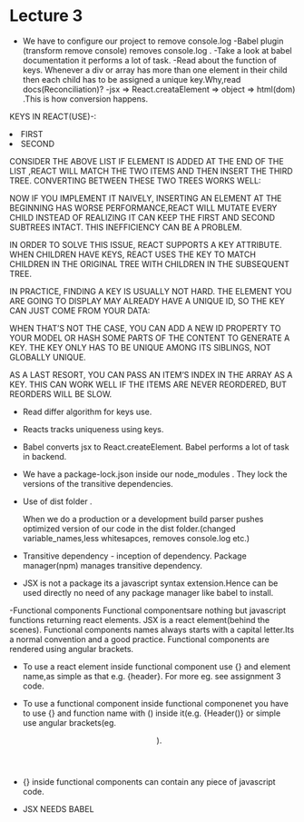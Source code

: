 # Lecture 3

- We have to configure our project to remove console.log
-Babel plugin (transform remove console) removes console.log .
-Take a look at babel documentation it performs a lot of task.
-Read about the function of keys. Whenever a div or array has more than one element in their child then each child has to be assigned a unique key.Why,read docs(Reconciliation)?
-jsx => React.creataElement => object => html(dom) .This is how conversion happens.



KEYS IN REACT(USE)-:                                     
  <LI> FIRST </LI>
  <LI> SECOND </LI>

CONSIDER THE ABOVE LIST
IF ELEMENT IS ADDED AT THE END OF THE LIST ,REACT WILL MATCH THE TWO ITEMS AND THEN INSERT THE THIRD TREE.
CONVERTING BETWEEN THESE TWO TREES WORKS WELL:

NOW IF YOU IMPLEMENT IT NAIVELY, INSERTING AN ELEMENT AT THE BEGINNING HAS WORSE PERFORMANCE,REACT WILL MUTATE EVERY CHILD INSTEAD OF REALIZING IT CAN KEEP THE
 FIRST AND SECOND SUBTREES INTACT. THIS INEFFICIENCY CAN BE A PROBLEM.

IN ORDER TO SOLVE THIS ISSUE, REACT SUPPORTS A KEY ATTRIBUTE. WHEN CHILDREN HAVE KEYS, REACT USES THE KEY TO MATCH CHILDREN IN THE ORIGINAL TREE WITH CHILDREN 
IN THE SUBSEQUENT TREE.

IN PRACTICE, FINDING A KEY IS USUALLY NOT HARD. THE ELEMENT YOU ARE GOING TO DISPLAY MAY ALREADY HAVE A UNIQUE ID, SO THE KEY CAN JUST COME FROM YOUR DATA:

WHEN THAT’S NOT THE CASE, YOU CAN ADD A NEW ID PROPERTY TO YOUR MODEL OR HASH SOME PARTS OF THE CONTENT TO GENERATE A KEY. THE KEY ONLY HAS TO BE UNIQUE 
AMONG ITS SIBLINGS, NOT GLOBALLY UNIQUE.

AS A LAST RESORT, YOU CAN PASS AN ITEM’S INDEX IN THE ARRAY AS A KEY. THIS CAN WORK WELL IF THE ITEMS ARE NEVER REORDERED, BUT REORDERS WILL BE SLOW.

- Read differ algorithm for keys use.



- Reacts tracks uniqueness using keys.

- Babel converts jsx to React.createElement. Babel performs a lot of task in backend.

- We have a package-lock.json inside our node_modules . They lock the versions of the transitive dependencies.



- Use of dist folder .

   When we do a production or a development build parser pushes optimized version of our code in the dist folder.(changed variable_names,less whitesapces, removes console.log etc.)

- Transitive dependency - inception of dependency. Package manager(npm) manages transitive dependency.

- JSX is not a package its a javascript syntax extension.Hence can be used directly no need of any package manager like babel to install.

-Functional components 
 Functional componentsare nothing but javascript functions returning react elements. JSX is a react element(behind the scenes).
 Functional components names always starts with a capital letter.Its a normal convention and a good practice.
 Functional components are rendered using angular brackets.

- To use a react element inside functional component use {} and element name,as simple as that e.g. {header}. For more eg. see assignment 3 code.
- To use a functional component inside functional componenet you have to use {} and function name with () inside it(e.g. {Header()} or simple use angular brackets(eg. <Header/>).
- {} inside functional components can contain any piece of javascript code.

- JSX NEEDS BABEL
